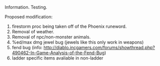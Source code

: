 Information. Testing.

Proposed modification:

1. firestorm proc being taken off of the Phoenix runeword.
2. Removal of weather.
3. Removal of npc/non-monster animals.
4. %ed/max dmg jewel bug (jewels like this only work in weapons)
5. fend bug (info: http://diablo.incgamers.com/forums/showthread.php?490462-In-Game-Analysis-of-the-Fend-Bug)
6. ladder specific items avaliable in non-ladder
